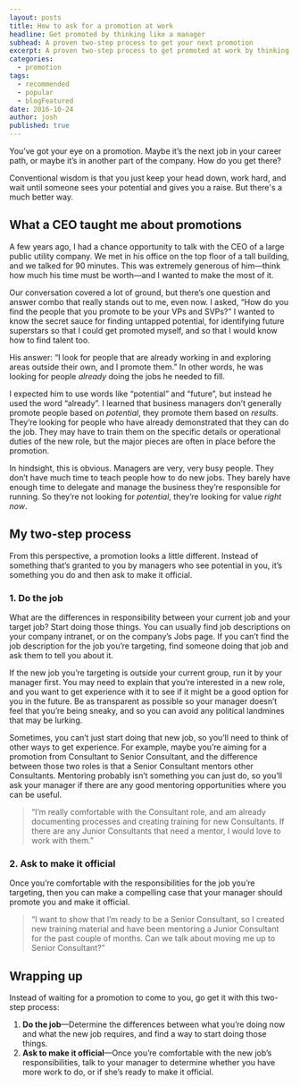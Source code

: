 ```yaml
---
layout: posts
title: How to ask for a promotion at work
headline: Get promoted by thinking like a manager
subhead: A proven two-step process to get your next promotion
excerpt: A proven two-step process to get promoted at work by thinking like a manager.
categories:
  - promotion
tags:
  - recommended
  - popular
  - blogFeatured
date: 2016-10-24
author: josh
published: true
---
```

You’ve got your eye on a promotion. Maybe it’s the next job in your career path, or maybe it’s in another part of the company. How do you get there?

Conventional wisdom is that you just keep your head down, work hard, and wait until someone sees your potential and gives you a raise. But there's a much better way.

## What a CEO taught me about promotions

A few years ago, I had a chance opportunity to talk with the CEO of a large public utility company. We met in his office on the top floor of a tall building, and we talked for 90 minutes. This was extremely generous of him—think how much his time must be worth—and I wanted to make the most of it.

Our conversation covered a lot of ground, but there’s one question and answer combo that really stands out to me, even now. I asked, “How do you find the people that you promote to be your VPs and SVPs?” I wanted to know the secret sauce for finding untapped potential, for identifying future superstars so that I could get promoted myself, and so that I would know how to find talent too.

His answer: “I look for people that are already working in and exploring areas outside their own, and I promote them.” In other words, he was looking for people *already* doing the jobs he needed to fill.

I expected him to use words like “potential” and “future”, but instead he used the word “already”. I learned that business managers don’t generally promote people based on *potential*, they promote them based on *results*. They’re looking for people who have already demonstrated that they can do the job. They may have to train them on the specific details or operational duties of the new role, but the major pieces are often in place before the promotion.

In hindsight, this is obvious. Managers are very, very busy people. They don’t have much time to teach people how to do new jobs. They barely have enough time to delegate and manage the business they’re responsible for running. So they’re not looking for *potential*, they’re looking for value *right now*.

## My two-step process

From this perspective, a promotion looks a little different. Instead of something that’s granted to you by managers who see potential in you, it’s something you do and then ask to make it official.

### 1. Do the job

What are the differences in responsibility between your current job and your target job? Start doing those things. You can usually find job descriptions on your company intranet, or on the company’s Jobs page. If you can’t find the job description for the job you’re targeting, find someone doing that job and ask them to tell you about it.

If the new job you’re targeting is outside your current group, run it by your manager first. You may need to explain that you’re interested in a new role, and you want to get experience with it to see if it might be a good option for you in the future. Be as transparent as possible so your manager doesn’t feel that you’re being sneaky, and so you can avoid any political landmines that may be lurking.

Sometimes, you can’t just start doing that new job, so you’ll need to think of other ways to get experience. For example, maybe you’re aiming for a promotion from Consultant to Senior Consultant, and the difference between those two roles is that a Senior Consultant mentors other Consultants. Mentoring probably isn’t something you can just do, so you’ll ask your manager if there are any good mentoring opportunities where you can be useful. 

> “I’m really comfortable with the Consultant role, and am already documenting processes and creating training for new Consultants. If there are any Junior Consultants that need a mentor, I would love to work with them.”

### 2. Ask to make it official

Once you’re comfortable with the responsibilities for the job you’re targeting, then you can make a compelling case that your manager should promote you and make it official. 

> “I want to show that I’m ready to be a Senior Consultant, so I created new training material and have been mentoring a Junior Consultant for the past couple of months. Can we talk about moving me up to Senior Consultant?”

## Wrapping up

Instead of waiting for a promotion to come to you, go get it with this two-step process:

1. **Do the job**—Determine the differences between what you’re doing now and what the new job requires, and find a way to start doing those things.
2. **Ask to make it official**—Once you’re comfortable with the new job’s responsibilities, talk to your manager to determine whether you have more work to do, or if she’s ready to make it official.

<div class="inline-ad hidden"></div>